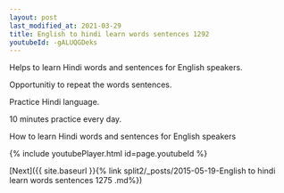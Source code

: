 ```yaml
---
layout: post
last_modified_at: 2021-03-29
title: English to hindi learn words sentences 1292 
youtubeId: -gALUQGDeks
---
```

 
 
Helps to learn Hindi words and sentences for English speakers.

Opportunitiy to repeat the words sentences. 

Practice Hindi language. 
 
10 minutes practice every day. 
 
How to learn Hindi words and sentences for English speakers 
 
{% include youtubePlayer.html id=page.youtubeId %}
 
 
[Next]({{ site.baseurl }}{% link  split2/_posts/2015-05-19-English to hindi learn words sentences 1275 .md%})
 
